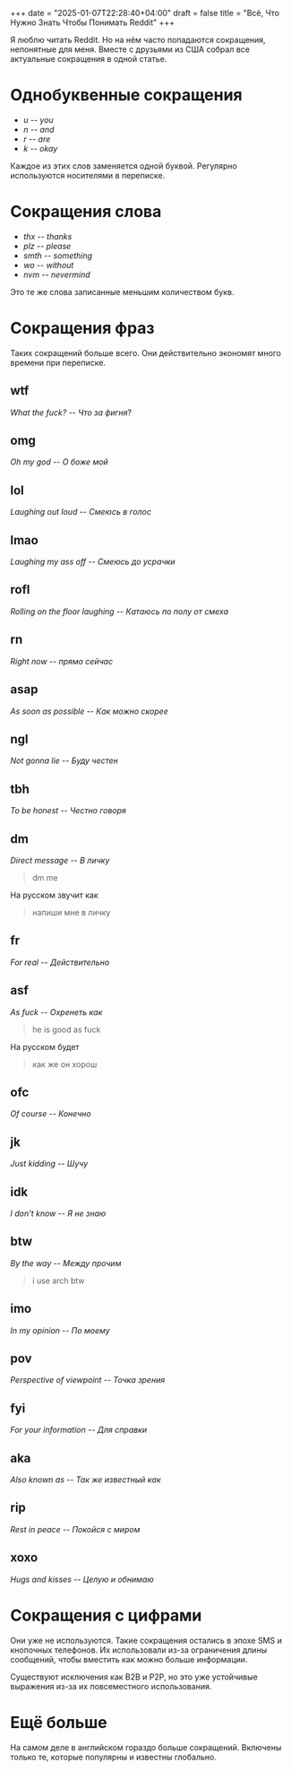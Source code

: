+++
date = "2025-01-07T22:28:40+04:00"
draft = false
title = "Всё, Что Нужно Знать Чтобы Понимать Reddit"
+++

Я люблю читать Reddit. Но на нём часто попадаются сокращения, непонятные для меня. Вместе с друзьями из США собрал все актуальные сокращения в одной статье.

# Однобуквенные сокращения

- _u_ -- _you_
- _n_ -- _and_
- _r_ -- _are_
- _k_ -- _okay_

Каждое из этих слов заменяется одной буквой. Регулярно используются носителями в переписке.

# Сокращения слова

- _thx_ -- _thanks_
- _plz_ -- _please_
- _smth_ -- _something_
- _wo_ -- _without_
- _nvm_ -- _nevermind_

Это те же слова записанные меньшим количеством букв.

# Сокращения фраз

Таких сокращений больше всего. Они действительно экономят много времени при переписке.

## wtf

_What the fuck?_ -- _Что за фигня_?

## omg

_Oh my god_ -- _О боже мой_

## lol

_Laughing out loud_ -- _Смеюсь в голос_

## lmao

_Laughing my ass off_ -- _Смеюсь до усрачки_

## rofl

_Rolling on the floor laughing_ -- _Катаюсь по полу от смеха_

## rn

_Right now_ -- _прямо сейчас_

## asap

_As soon as possible_ -- _Как можно скорее_

## ngl

_Not gonna lie_ -- _Буду честен_

## tbh

_To be honest_ -- _Честно говоря_

## dm

_Direct message_ -- _В личку_

> dm me

На русском звучит как

> напиши мне в личку

## fr

_For real_ -- _Действительно_

## asf

_As fuck_ -- _Охренеть как_

> he is good as fuck

На русском будет

> как же он хорош

## ofc

_Of course_ -- _Конечно_

## jk

_Just kidding_ -- _Шучу_

## idk

_I don't know_ -- _Я не знаю_

## btw

_By the way_ -- _Между прочим_

> i use arch btw

## imo

_In my opinion_ -- _По моему_

## pov

_Perspective of viewpoint_ -- _Точка зрения_

## fyi

_For your information_ -- _Для справки_

## aka

_Also known as_ -- _Так же известный как_

## rip

_Rest in peace_ -- _Покойся с миром_

## xoxo

_Hugs and kisses_ -- _Целую и обнимаю_

# Сокращения с цифрами

Они уже не используются. Такие сокращения остались в эпохе SMS и кнопочных телефонов. Их использовали из-за ограничения длины сообщений, чтобы вместить как можно больше информации.

Существуют исключения как B2B и P2P, но это уже устойчивые выражения из-за их повсеместного использования.

# Ещё больше

На самом деле в английском гораздо больше сокращений. Включены только те, которые популярны и известны глобально.

